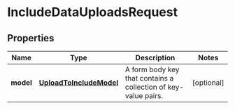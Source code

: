 

# IncludeDataUploadsRequest


## Properties

| Name | Type | Description | Notes |
|------------ | ------------- | ------------- | -------------|
|**model** | [**UploadToIncludeModel**](UploadToIncludeModel.md) | A form body key that contains a collection of key-value pairs. |  [optional] |



